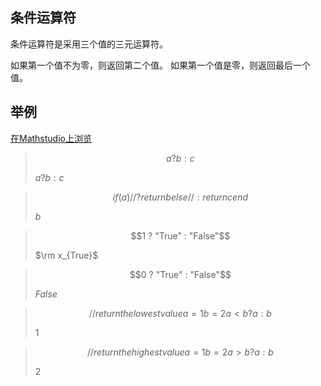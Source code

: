 ## 条件运算符

条件运算符是采用三个值的三元运算符。

如果第一个值不为零，则返回第二个值。 如果第一个值是零，则返回最后一个值。

## 举例  
[在Mathstudio上浏览](http://mathstud.io/?input[0]=YSA%2FIGIgOiBj&input[1]=aWYoYSkgLy8gPw0KIHJldHVybiBiDQplbHNlIC8vIDoNCiByZXR1cm4gYw0KZW5k&input[2]=MSA%2FICJUcnVlIiA6ICJGYWxzZSI%3D&input[3]=MCA%2FICJUcnVlIiA6ICJGYWxzZSI%3D&input[4]=Ly8gcmV0dXJuIHRoZSBsb3dlc3QgdmFsdWUNCmE9MQ0KYj0yDQphIDwgYiA%2FIGEgOiBi&input[5]=Ly8gcmV0dXJuIHRoZSBoaWdoZXN0IHZhbHVlDQphPTENCmI9Mg0KYSA%2BIGIgPyBhIDogYg%3D%3D)


>   ```math
>   a ? b : c
>   ```
>   $a?b:c$


>   ```math
>   if(a) // ?
>       return b
>   else // :
>       return c
>   end
>   ```
>   $b$


>   ```math
>   1 ? "True" : "False"
>   ```
>   $\rm x_{True}$


>   ```math
>   0 ? "True" : "False"
>   ```
>   $False$

>   ```math
>    // return the lowest value
>    a=1
>    b=2
>    a < b ? a : b
>   ```
>   $1$

>   ```math
>    // return the highest value
>    a=1
>    b=2
>    a > b ? a : b
>   ```
>   $2$
